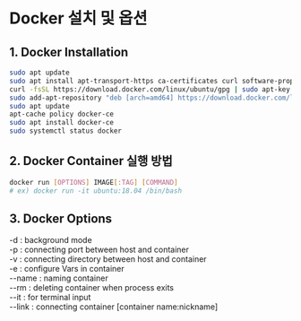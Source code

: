 # Docker 설치 및 옵션

## 1. Docker Installation

```bash
sudo apt update
sudo apt install apt-transport-https ca-certificates curl software-properties-common
curl -fsSL https://download.docker.com/linux/ubuntu/gpg | sudo apt-key add -
sudo add-apt-repository "deb [arch=amd64] https://download.docker.com/linux/ubuntu bionic stable"
sudo apt update
apt-cache policy docker-ce
sudo apt install docker-ce
sudo systemctl status docker
```

## 2. Docker Container 실행 방법

```bash
docker run [OPTIONS] IMAGE[:TAG] [COMMAND]
# ex) docker run -it ubuntu:18.04 /bin/bash
```

## 3. Docker Options

-d : background mode  
-p : connecting port between host and container  
-v : connecting directory between host and container  
-e : configure Vars in container  
--name : naming container  
--rm : deleting container when process exits  
--it : for terminal input  
--link : connecting container \[container name:nickname\]

